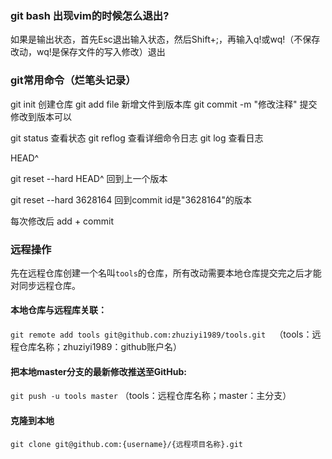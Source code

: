 
### git bash 出现vim的时候怎么退出?
  
  如果是输出状态，首先Esc退出输入状态，然后Shift+;，再输入q!或wq!（不保存改动，wq!是保存文件的写入修改）退出

### git常用命令（烂笔头记录）
git init 创建仓库
git add file  新增文件到版本库
git commit -m "修改注释"  提交修改到版本可以

git status 查看状态
git reflog 查看详细命令日志
git log  查看日志

HEAD^

git reset --hard HEAD^  回到上一个版本

git reset --hard 3628164   回到commit id是"3628164"的版本


每次修改后  add + commit 



### 远程操作
先在远程仓库创建一个名叫`tools`的仓库，所有改动需要本地仓库提交完之后才能对同步远程仓库。
#### 本地仓库与远程库关联：
`git remote add tools git@github.com:zhuziyi1989/tools.git  `（tools：远程仓库名称；zhuziyi1989：github账户名）
#### 把本地master分支的最新修改推送至GitHub:
`git push -u tools master`   （tools：远程仓库名称；master：主分支）

#### 克隆到本地
`git clone git@github.com:{username}/{远程项目名称}.git`


